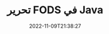 ---
############################# Static ############################
layout: "auto-gen-editor"
date: 2022-11-09T21:38:27
draft: false
otherformats: doc docx docm dotx xls xlsx xlsm ppt pptx pptm mobi epub html mhtml txt xml csv rtf odt msg

############################# Head ############################
head_title: "FODS محرر - تحرير FODS في Java"
head_description: "كيفية تعديل FODS في Java باستخدام بضعة أسطر من التعليمات البرمجية؟ استخدم مستندات GroupDocs لمعالجة واجهات برمجة التطبيقات لتحرير وتحديث وحفظ أكثر من 30 تنسيقًا للملفات."

############################# Header ############################
title: "تحرير FODS في Java"
description: "تحرير FODS فعال وقوي باستخدام GroupDocs.Editor من جانب الخادم لواجهات برمجة تطبيقات Java ، دون استخدام أي برامج مثل Microsoft أو Open Office."
bg_image: "https://cms.admin.containerize.com/templates/aspose/App_Themes/V3/images/bg/header1.png"
bg_overlay: false
button:
    enable: true
    icon: "fas fa-arrow-down"
    label: "تحميل النسخة التجريبية المجانية"
    link: "https://downloads.groupdocs.com/editor/java"

############################# SubMenu ############################
submenu:
    enable: true

    left:
        img_alt: "GroupDocs.Editor for Java"
        image: "https://cms.admin.containerize.com/templates/groupdocs/images/product-logos/90x90-noborder/groupdocs-editor-java.png"
        product: "GroupDocs.Editor"
        platform: "Java"

    middle:
        button:

            # button loop
            - link: "https://apireference.groupdocs.com/editor/java"
              text: "مرجع API"

            # button loop
            - link: "https://github.com/groupdocs-editor"
              text: "أمثلة التعليمات البرمجية"

            # button loop
            - link: "https://products.groupdocs.app/editor/family"
              text: "العروض التوضيحية الحية"

            # button loop
            - link: "https://purchase.groupdocs.com/pricing/editor/java"
              text: "التسعير"

    right:
        link_download: "https://downloads.groupdocs.com/editor"
        link_learn: "https://docs.groupdocs.com/editor/java"
        link_buy: "https://purchase.groupdocs.com"

############################# About ############################
about:
    enable: true
    title: "حول واجهة برمجة تطبيقات GroupDocs.Editor for Java"
    content: |
        تعد واجهة برمجة التطبيقات [GroupDocs.Editor for Java] (/ar / editor / java /) الاختيار الصحيح لتعديل مستندات Microsoft Word و Excel و PowerPoint و Open Office والعروض التقديمية. GroupDocs.Editor هي واجهة برمجة تطبيقات قائمة بذاتها مناسبة لأنظمة الخادم والجهة الخلفية التي تتطلب أداءً عاليًا. لا تعتمد على أي برنامج مثل Microsoft أو Open Office.

############################# Steps ############################
steps:
    enable: true
    title_left: "خطوات تعديل FODS في Java"
    content_left: |
        يوفر [GroupDocs.Editor for Java] (/ar/editor/java/) طريقة سهلة ومباشرة للمطورين لتعديل ملفات FODS باستخدام بضعة أسطر من التعليمات البرمجية.
        * قم بإنشاء مثيل لفئة "Editor" مع مسار ملف إلزامي أو دفق وفئة "SpreadsheetLoadOptions" الاختيارية وتحميل الملف FODS
        * إنشاء وتعيين مثيل فئة `SpreadsheetEditOptions` لتنسيق الملف FODS
        * قم باستدعاء طريقة `Editor.Edit ()` واحصل على مستند FODS بتنسيق HTML الذي يمكن تحريره بسهولة باستخدام أي محرر WYSIWYG.
        * استدع أسلوب `Editor.Save ()` واحفظ الملف FODS الذي تم تحريره باستخدام فئة `SpreadsheetSaveOptions`

        
    title_right: "متطلبات النظام"
    content_right: |
        يمكن إجراء تعديل أساسي للمستند باستخدام واجهات برمجة تطبيقات GroupDocs.Editor for Java من خلال تنفيذ بضع خطوات سهلة. يتم دعم واجهات برمجة التطبيقات الخاصة بنا على جميع الأنظمة الأساسية وأنظمة التشغيل الرئيسية. قبل تنفيذ الكود أدناه ، يرجى التأكد من تثبيت المتطلبات الأساسية التالية على نظامك.

        * أنظمة التشغيل: مايكروسوفت ويندوز ، لينوكس ، ماك
        * بيئات التطوير: NetBeans, IntelliJ IDEA, Eclipse
        * إطار أعمال: Java 7 (1.7) and above
        * احصل على أحدث إصدار من GroupDocs.Editor for Java الذي تم تنزيله من [Maven] (https://repository.groupdocs.com/editor/)
        
    code: |        
        ```java
        // Load the FODS file into Editor with the optional SpreadsheetLoadOptions
        Editor editor = new Editor("source.fods", new SpreadsheetLoadOptions());

        // Create and adjust the edit options
        SpreadsheetEditOptions editOptions = new SpreadsheetEditOptions();
        editOptions.setWorksheetIndex(1);//select a tab (worksheet) to edit

        // Open input FODS document for edit — obtain an intermediate document, that can be edited
        EditableDocument beforeEdit = editor.edit(editOptions);

        // Grab FODS document content and associated resources from editable document
        string content = beforeEdit.getContent();

        // Send the content to WYSIWYG-editor, edit it there, and send edited content back to the server-side
        // This step simulates a such operation
        string updatedContent = content.replace("Cell Text", "Edited Cell Text");

        // Grab edited content and resources from WYSIWYG-editor and create a new EditableDocument instance from it
        EditableDocument afterEdit = EditableDocument.fromMarkup(updatedContent, null);

        // Create a save options and select a desired output format
        SpreadsheetSaveOptions saveOptions = new SpreadsheetSaveOptions(SpreadsheetFormats.Fods);

        // Save edited FODS document to the file
        editor.save(afterEdit, "edited.fods", saveOptions);
        ```
        
############################# Demos ############################
demos:
    enable: true
    title: "FODS عروض توضيحية مباشرة للمحرر"
    content: |
        قم بتحرير FODS الآن من خلال زيارة موقع ويب [GroupDocs.Editor Live Demos](https://products.groupdocs.app/editor/family).
        يحتوي العرض التوضيحي المباشر على الفوائد التالية
        
############################# More Formats ############################
more_formats:
    enable: true
    title: "المحررين المدعومين الآخرين"
    content: |
        يمكنك أيضًا تعديل تنسيقات ملفات أخرى. يرجى الاطلاع على القائمة الكاملة أدناه.


############################# Back to top ###############################
back_to_top:
    enable: true
---